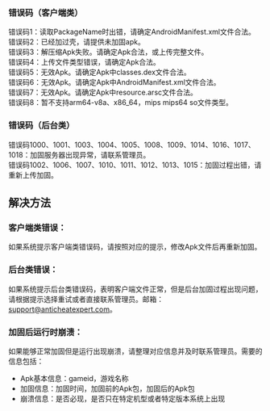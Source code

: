 ### 错误码（客户端类）

错误码1：读取PackageName时出错，请确定AndroidManifest.xml文件合法。<br/>
错误码2：已经加过壳，请提供未加固apk。<br/>
错误码3：解压缩Apk失败。请确定Apk合法，或上传完整文件。<br/>
错误码4：上传文件类型错误，请确定Apk合法。<br/>
错误码5：无效Apk。请确定Apk中classes.dex文件合法。<br/>
错误码6：无效Apk。请确定Apk中AndroidManifest.xml文件合法。<br/>
错误码7：无效Apk。请确定Apk中resource.arsc文件合法。<br/>
错误码8：暂不支持arm64-v8a、x86_64，mips mips64 so文件类型。<br/>

### 错误码（后台类）

错误码1000、1001、1003、1004、1005、1008、1009、1014、1016、1017、1018：加固服务器出现异常，请联系管理员。<br/>
错误码1002、1006、1007、1010、1011、1012、1013、1015：加固过程出错，请重新上传加固。

## 解决方法

### 客户端类错误：

如果系统提示客户端类错误码，请按照对应的提示，修改Apk文件后再重新加固。

### 后台类错误：

如果系统提示后台类错误码，表明客户端文件正常，但是后台加固过程出现问题，请根据提示选择重试或者直接联系管理员。邮箱：support@anticheatexpert.com。

### 加固后运行时崩溃：

如果能够正常加固但是运行出现崩溃，请整理对应信息并及时联系管理员。需要的信息包括：

* Apk基本信息：gameid，游戏名称
* 加固信息：加固时间，加固前的Apk包，加固后的Apk包
* 崩溃信息：是否必现，是否只在特定机型或者特定版本系统上出现
